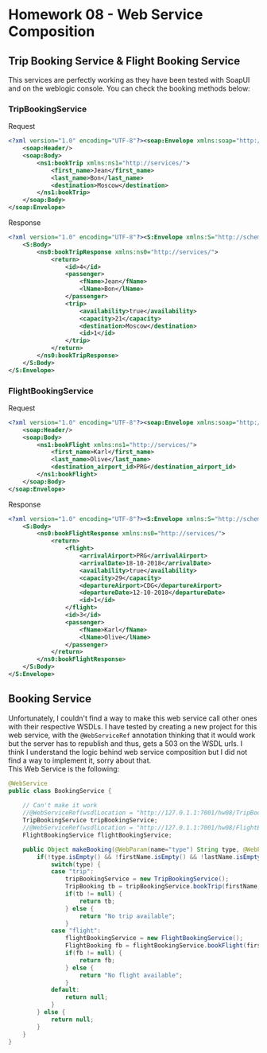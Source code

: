 # Homework 08 - Web Service Composition

## Trip Booking Service & Flight Booking Service

This services are perfectly working as they have been tested with SoapUI and on the weblogic console. You can check the booking methods below:  

### TripBookingService

Request
```xml
<?xml version="1.0" encoding="UTF-8"?><soap:Envelope xmlns:soap="http://schemas.xmlsoap.org/soap/envelope/">
    <soap:Header/>
    <soap:Body>
        <ns1:bookTrip xmlns:ns1="http://services/">
            <first_name>Jean</first_name>
            <last_name>Bon</last_name>
            <destination>Moscow</destination>
        </ns1:bookTrip>
    </soap:Body>
</soap:Envelope>
```
Response
```xml
<?xml version="1.0" encoding="UTF-8"?><S:Envelope xmlns:S="http://schemas.xmlsoap.org/soap/envelope/">
    <S:Body>
        <ns0:bookTripResponse xmlns:ns0="http://services/">
            <return>
                <id>4</id>
                <passenger>
                    <fName>Jean</fName>
                    <lName>Bon</lName>
                </passenger>
                <trip>
                    <availability>true</availability>
                    <capacity>21</capacity>
                    <destination>Moscow</destination>
                    <id>1</id>
                </trip>
            </return>
        </ns0:bookTripResponse>
    </S:Body>
</S:Envelope>
```

### FlightBookingService

Request
```xml
<?xml version="1.0" encoding="UTF-8"?><soap:Envelope xmlns:soap="http://schemas.xmlsoap.org/soap/envelope/">
    <soap:Header/>
    <soap:Body>
        <ns1:bookFlight xmlns:ns1="http://services/">
            <first_name>Karl</first_name>
            <last_name>Olive</last_name>
            <destination_airport_id>PRG</destination_airport_id>
        </ns1:bookFlight>
    </soap:Body>
</soap:Envelope>
```

Response
```xml
<?xml version="1.0" encoding="UTF-8"?><S:Envelope xmlns:S="http://schemas.xmlsoap.org/soap/envelope/">
    <S:Body>
        <ns0:bookFlightResponse xmlns:ns0="http://services/">
            <return>
                <flight>
                    <arrivalAirport>PRG</arrivalAirport>
                    <arrivalDate>18-10-2018</arrivalDate>
                    <availability>true</availability>
                    <capacity>29</capacity>
                    <departureAirport>CDG</departureAirport>
                    <departureDate>12-10-2018</departureDate>
                    <id>1</id>
                </flight>
                <id>3</id>
                <passenger>
                    <fName>Karl</fName>
                    <lName>Olive</lName>
                </passenger>
            </return>
        </ns0:bookFlightResponse>
    </S:Body>
</S:Envelope>
```

## Booking Service

Unfortunately, I couldn't find a way to make this web service call other ones with their respective WSDLs. I have tested by creating a new project for this web service, with the `@WebServiceRef` annotation
thinking that it would work but the server has to republish and thus, gets a 503 on the WSDL urls. I think I understand the logic behind web service composition but I did not find a way to implement it, sorry about that.  
This Web Service is the following:  
```java
@WebService
public class BookingService {
	
	// Can't make it work
	//@WebServiceRef(wsdlLocation = "http://127.0.1.1:7001/hw08/TripBookingServiceService?WSDL")
	TripBookingService tripBookingService;
	//@WebServiceRef(wsdlLocation = "http://127.0.1.1:7001/hw08/FlightBookingServiceService?WSDL")
	FlightBookingService flightBookingService;

	public Object makeBooking(@WebParam(name="type") String type, @WebParam(name="firstname") String firstName, @WebParam(name="lastname") String lastName, @WebParam(name="destination") String destination) {
		if(!type.isEmpty() && !firstName.isEmpty() && !lastName.isEmpty() && !destination.isEmpty()) {
			switch(type) {
			case "trip":
				tripBookingService = new TripBookingService();
				TripBooking tb = tripBookingService.bookTrip(firstName, lastName, destination);
				if(tb != null) {
					return tb;
				} else {
					return "No trip available";
				}
			case "flight":
				flightBookingService = new FlightBookingService();
				FlightBooking fb = flightBookingService.bookFlight(firstName, lastName, destination);
				if(fb != null) {
					return fb;
				} else {
					return "No flight available";
				}
			default:
				return null;
			}
		} else {
			return null;
		}
	}
}

```